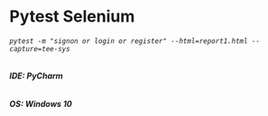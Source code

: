 # Pytest Selenium

###### _`pytest -m "signon or login or register" --html=report1.html --capture=tee-sys`_


###### **IDE: PyCharm**

###### **OS: Windows 10**